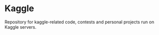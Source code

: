 # Kaggle

Repository for kaggle-related code, contests and personal projects run on Kaggle servers.
